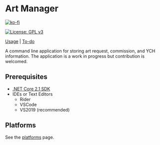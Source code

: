 # Art Manager

[![ko-fi](https://www.ko-fi.com/img/githubbutton_sm.svg)](https://ko-fi.com/X8X5LDU7)

[![License: GPL v3](https://img.shields.io/badge/License-GPLv3-blue.svg)](https://www.gnu.org/licenses/gpl-3.0)

[Usage](docs/Usage.md) | [To-do](TODO.md)

A command line application for storing art request, commission, and YCH information. The application is a work in progress but contribution is welcomed.

## Prerequisites

- [.NET Core 2.1 SDK](https://dotnet.microsoft.com/download/dotnet-core/2.1)
- IDEs or Text Editors
  - Rider
  - VSCode 
  - VS2019 (recommended)

## Platforms

See the [platforms](Docs/Platforms.md) page.